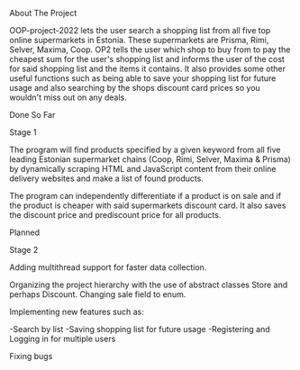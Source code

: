 About The Project

OOP-project-2022 lets the user search a shopping list from all five top online supermarkets in Estonia. These supermarkets are Prisma, Rimi, Selver, Maxima, Coop.
OP2 tells the user which shop to buy from to pay the cheapest sum for the user's shopping list and informs the user of the cost for said shopping list and the items it contains. It also provides some other useful functions such as being able to save your shopping list for future usage and also searching by the shops discount card prices so you wouldn't miss out on any deals.

Done So Far

Stage 1

The program will find products specified by a given keyword from all five leading Estonian supermarket chains (Coop, Rimi, Selver, Maxima & Prisma) by dynamically scraping HTML and JavaScript content from their online delivery websites and make a list of found products.

The program can independently differentiate if a product is on sale and if the product is cheaper with said supermarkets discount card. It also saves the discount price and prediscount price for all products.


Planned

Stage 2

Adding multithread support for faster data collection.

Organizing the project hierarchy with the use of abstract classes Store and perhaps Discount. Changing sale field to enum.

Implementing new features such as:

-Search by list
-Saving shopping list for future usage
-Registering and Logging in for multiple users

Fixing bugs








